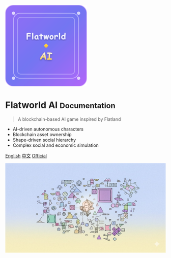 ![logo](logo-xl.png ':size=200')

# Flatworld AI <small>Documentation</small>

> A blockchain-based AI game inspired by Flatland

- AI-driven autonomous characters
- Blockchain asset ownership
- Shape-driven social hierarchy
- Complex social and economic simulation

[English](/en/Guide/README)
[中文](/zh-cn/Guide/README)
[Official](https://www.flatland.app)

<!-- 背景图片 -->
![](images/t1.jpeg)

